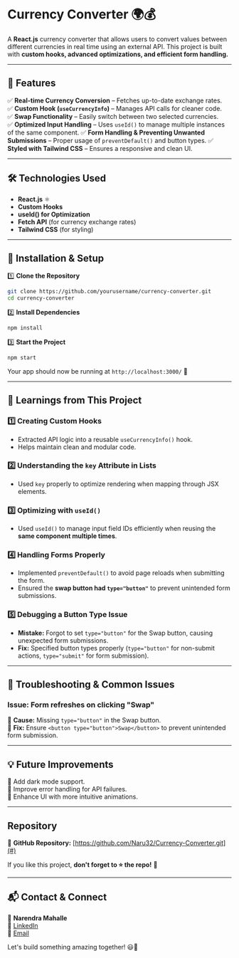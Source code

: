 # Currency Converter 🌍💰

A **React.js** currency converter that allows users to convert values between different currencies in real time using an external API. This project is built with **custom hooks, advanced optimizations, and efficient form handling.**

---

## 🚀 Features

✅ **Real-time Currency Conversion** – Fetches up-to-date exchange rates.  
✅ **Custom Hook (`useCurrencyInfo`)** – Manages API calls for cleaner code.  
✅ **Swap Functionality** – Easily switch between two selected currencies.  
✅ **Optimized Input Handling** – Uses `useId()` to manage multiple instances of the same component.
✅ **Form Handling & Preventing Unwanted Submissions** – Proper usage of `preventDefault()` and button types.
✅ **Styled with Tailwind CSS** – Ensures a responsive and clean UI.

---

## 🛠️ Technologies Used

- **React.js** ⚛️
- **Custom Hooks**
- **useId() for Optimization**
- **Fetch API** (for currency exchange rates)
- **Tailwind CSS** (for styling)

---

## 🔧 Installation & Setup

1️⃣ **Clone the Repository**
```sh
git clone https://github.com/yourusername/currency-converter.git
cd currency-converter
```

2️⃣ **Install Dependencies**
```sh
npm install
```

3️⃣ **Start the Project**
```sh
npm start
```

Your app should now be running at `http://localhost:3000/` 🚀

---

## 📌 Learnings from This Project

### 1️⃣ Creating Custom Hooks
- Extracted API logic into a reusable `useCurrencyInfo()` hook.
- Helps maintain clean and modular code.

### 2️⃣ Understanding the `key` Attribute in Lists
- Used `key` properly to optimize rendering when mapping through JSX elements.

### 3️⃣ Optimizing with `useId()`
- Used `useId()` to manage input field IDs efficiently when reusing the **same component multiple times**.

### 4️⃣ Handling Forms Properly
- Implemented `preventDefault()` to avoid page reloads when submitting the form.
- Ensured the **swap button had `type="button"`** to prevent unintended form submissions.

### 5️⃣ Debugging a Button Type Issue
- **Mistake:** Forgot to set `type="button"` for the Swap button, causing unexpected form submissions.
- **Fix:** Specified button types properly (`type="button"` for non-submit actions, `type="submit"` for form submission).

---

## 🐞 Troubleshooting & Common Issues

### Issue: Form refreshes on clicking "Swap"
🔹 **Cause:** Missing `type="button"` in the Swap button.  
🔹 **Fix:** Ensure `<button type="button">Swap</button>` to prevent unintended form submission.

---

## 💡 Future Improvements

🚀 Add dark mode support.  
🚀 Improve error handling for API failures.  
🚀 Enhance UI with more intuitive animations.

---

## Repository

📂 **GitHub Repository:** [https://github.com/Naru32/Currency-Converter.git](#)  

If you like this project, **don't forget to ⭐ the repo!** 🚀

---

## 📬 Contact & Connect

👤 **Narendra Mahalle**  
💼 [LinkedIn](https://linkedin.com/in/yourprofile)  
📧 [Email](mailto:narendramahalle1434@gmail.com)  

Let's build something amazing together! 😃🚀

